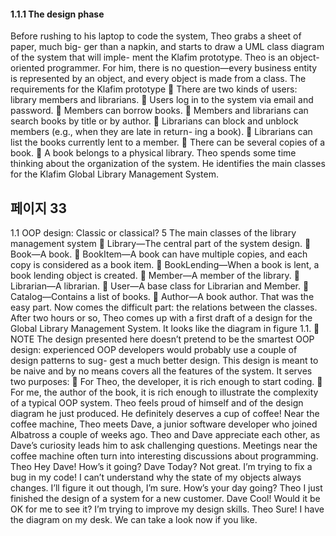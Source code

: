 #### 1.1.1 The design phase

Before rushing to his laptop to code the system, Theo grabs a sheet of paper, much big-
ger than a napkin, and starts to draw a UML class diagram of the system that will imple-
ment the Klafim prototype. Theo is an object-oriented programmer. For him, there is no
question—every business entity is represented by an object, and every object is made
from a class.
The requirements for the Klafim prototype
 There are two kinds of users: library members and librarians.
 Users log in to the system via email and password.
 Members can borrow books.
 Members and librarians can search books by title or by author.
 Librarians can block and unblock members (e.g., when they are late in return-
ing a book).
 Librarians can list the books currently lent to a member.
 There can be several copies of a book.
 A book belongs to a physical library.
Theo spends some time thinking about the organization of the system. He identifies the
main classes for the Klafim Global Library Management System.

## 페이지 33

1.1 OOP design: Classic or classical? 5
The main classes of the library management system
 Library—The central part of the system design.
 Book—A book.
 BookItem—A book can have multiple copies, and each copy is considered as
a book item.
 BookLending—When a book is lent, a book lending object is created.
 Member—A member of the library.
 Librarian—A librarian.
 User—A base class for Librarian and Member.
 Catalog—Contains a list of books.
 Author—A book author.
That was the easy part. Now comes the difficult part: the relations between the classes.
After two hours or so, Theo comes up with a first draft of a design for the Global Library
Management System. It looks like the diagram in figure 1.1.
 NOTE The design presented here doesn’t pretend to be the smartest OOP design:
experienced OOP developers would probably use a couple of design patterns to sug-
gest a much better design. This design is meant to be naive and by no means covers all
the features of the system. It serves two purposes:
 For Theo, the developer, it is rich enough to start coding.
 For me, the author of the book, it is rich enough to illustrate the complexity of a
typical OOP system.
Theo feels proud of himself and of the design diagram he just produced. He definitely
deserves a cup of coffee!
Near the coffee machine, Theo meets Dave, a junior software developer who joined
Albatross a couple of weeks ago. Theo and Dave appreciate each other, as Dave’s curiosity
leads him to ask challenging questions. Meetings near the coffee machine often turn into
interesting discussions about programming.
Theo Hey Dave! How’s it going?
Dave Today? Not great. I’m trying to fix a bug in my code! I can’t understand why
the state of my objects always changes. I’ll figure it out though, I’m sure. How’s
your day going?
Theo I just finished the design of a system for a new customer.
Dave Cool! Would it be OK for me to see it? I’m trying to improve my design skills.
Theo Sure! I have the diagram on my desk. We can take a look now if you like.